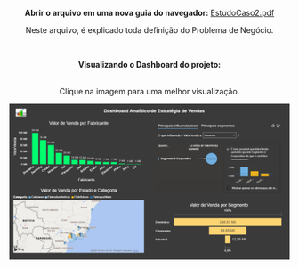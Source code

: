 <html>
<body>


<center>
 
<b>Abrir o arquivo em uma nova guia do navegador:</b> <a href="https://github.com/Wenceslau93/Data-Science-e-BI/blob/master/Power%20BI%202.0/Estrategias%20de%20Vendas/EstudoCaso2.pdf">EstudoCaso2.pdf</a>

Neste arquivo, é explicado toda definição do Problema de Negócio.

</br>

<b>Visualizando o Dashboard do projeto:</b></br></br>

Clique na imagem para uma melhor visualização.

<img src="https://github.com/Wenceslau93/Data-Science-e-BI/blob/master/Power%20BI%202.0/Estrategias%20de%20Vendas/Print_Estrategias_de_Vendas.PNG?raw=true" alt="sometext"></br></br>

</center>

</body>
</html>
